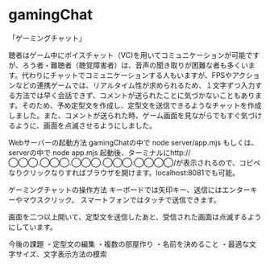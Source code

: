 # gamingChat
「ゲーミングチャット」

聴者はゲーム中にボイスチャット（VC)を用いてコミュニケーションが可能ですが、ろう者・難聴者（聴覚障害者）は、音声の聞き取りが困難な者も多くいます。代わりにチャットでコミュニケーションする人もいますが、FPSやアクションなどの連携ゲームでは、リアルタイム性が求められるため、１文字ずつ入力する方法では早く会話できず、コメントが送られたことに気づかないこともあります。そのため、予め定型文を作成し、定型文を送信できるようなチャットを作成しました。また、コメントが送られた時、ゲーム画面を見ながらでもすぐ気づけるように、画面を点滅させるようにしました。

Webサーバーの起動方法
gamingChatの中で
node server/app.mjs
もしくは、serverの中で
node app.mjs
起動後、ターミナルにhttp://◯◯◯.◯◯◯.◯◯◯.◯◯◯:◯◯◯◯/が表示されるので、コピペなりクリックなりすればブラウザを開けます。localhost:8081でも可能。

ゲーミングチャットの操作方法
キーボードでは矢印キー、送信にはエンターキーやマウスクリック。
スマートフォンではタッチで送信できます。

画面を二つ以上開いて、定型文を送信したあと、受信された画面は点滅するようにしています。

今後の課題
・定型文の編集
・複数の部屋作り
・名前を決めること
・最適な文字サイズ、文字表示方法の模索